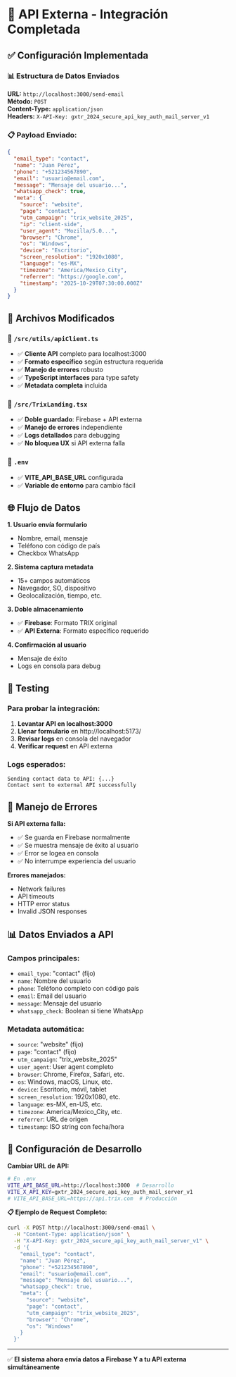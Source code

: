 # 🚀 API Externa - Integración Completada

## ✅ Configuración Implementada

### 📊 Estructura de Datos Enviados

**URL:** `http://localhost:3000/send-email`  
**Método:** `POST`  
**Content-Type:** `application/json`  
**Headers:** `X-API-Key: gxtr_2024_secure_api_key_auth_mail_server_v1`

### 📋 Payload Enviado:

```json
{
  "email_type": "contact",
  "name": "Juan Pérez",
  "phone": "+521234567890",
  "email": "usuario@email.com",
  "message": "Mensaje del usuario...",
  "whatsapp_check": true,
  "meta": {
    "source": "website",
    "page": "contact",
    "utm_campaign": "trix_website_2025",
    "ip": "client-side",
    "user_agent": "Mozilla/5.0...",
    "browser": "Chrome",
    "os": "Windows",
    "device": "Escritorio",
    "screen_resolution": "1920x1080",
    "language": "es-MX",
    "timezone": "America/Mexico_City",
    "referrer": "https://google.com",
    "timestamp": "2025-10-29T07:30:00.000Z"
  }
}
```

## 🔧 Archivos Modificados

### 📁 `/src/utils/apiClient.ts`
- ✅ **Cliente API** completo para localhost:3000
- ✅ **Formato específico** según estructura requerida
- ✅ **Manejo de errores** robusto
- ✅ **TypeScript interfaces** para type safety
- ✅ **Metadata completa** incluida

### 📁 `/src/TrixLanding.tsx`
- ✅ **Doble guardado**: Firebase + API externa
- ✅ **Manejo de errores** independiente
- ✅ **Logs detallados** para debugging
- ✅ **No bloquea UX** si API externa falla

### 📁 `.env`
- ✅ **VITE_API_BASE_URL** configurada
- ✅ **Variable de entorno** para cambio fácil

## 🌐 Flujo de Datos

**1. Usuario envía formulario**
- Nombre, email, mensaje
- Teléfono con código de país  
- Checkbox WhatsApp

**2. Sistema captura metadata**
- 15+ campos automáticos
- Navegador, SO, dispositivo
- Geolocalización, tiempo, etc.

**3. Doble almacenamiento**
- ✅ **Firebase**: Formato TRIX original
- ✅ **API Externa**: Formato específico requerido

**4. Confirmación al usuario**
- Mensaje de éxito
- Logs en consola para debug

## 🧪 Testing

### Para probar la integración:

1. **Levantar API en localhost:3000**
2. **Llenar formulario** en http://localhost:5173/
3. **Revisar logs** en consola del navegador
4. **Verificar request** en API externa

### Logs esperados:
```
Sending contact data to API: {...}
Contact sent to external API successfully
```

## 🚨 Manejo de Errores

**Si API externa falla:**
- ✅ Se guarda en Firebase normalmente
- ✅ Se muestra mensaje de éxito al usuario
- ✅ Error se logea en consola
- ✅ No interrumpe experiencia del usuario

**Errores manejados:**
- Network failures
- API timeouts  
- HTTP error status
- Invalid JSON responses

## 📊 Datos Enviados a API

### Campos principales:
- `email_type`: "contact" (fijo)
- `name`: Nombre del usuario
- `phone`: Teléfono completo con código país
- `email`: Email del usuario
- `message`: Mensaje del usuario
- `whatsapp_check`: Boolean si tiene WhatsApp

### Metadata automática:
- `source`: "website" (fijo)
- `page`: "contact" (fijo)
- `utm_campaign`: "trix_website_2025"
- `user_agent`: User agent completo
- `browser`: Chrome, Firefox, Safari, etc.
- `os`: Windows, macOS, Linux, etc.
- `device`: Escritorio, móvil, tablet
- `screen_resolution`: 1920x1080, etc.
- `language`: es-MX, en-US, etc.
- `timezone`: America/Mexico_City, etc.
- `referrer`: URL de origen
- `timestamp`: ISO string con fecha/hora

## 🔄 Configuración de Desarrollo

**Cambiar URL de API:**
```bash
# En .env
VITE_API_BASE_URL=http://localhost:3000  # Desarrollo
VITE_X_API_KEY=gxtr_2024_secure_api_key_auth_mail_server_v1
# VITE_API_BASE_URL=https://api.trix.com  # Producción
```

**📋 Ejemplo de Request Completo:**
```bash
curl -X POST http://localhost:3000/send-email \
  -H "Content-Type: application/json" \
  -H "X-API-Key: gxtr_2024_secure_api_key_auth_mail_server_v1" \
  -d '{
    "email_type": "contact",
    "name": "Juan Pérez",
    "phone": "+521234567890",
    "email": "usuario@email.com",
    "message": "Mensaje del usuario...",
    "whatsapp_check": true,
    "meta": {
      "source": "website",
      "page": "contact",
      "utm_campaign": "trix_website_2025",
      "browser": "Chrome",
      "os": "Windows"
    }
  }'
```

---

✅ **El sistema ahora envía datos a Firebase Y a tu API externa simultáneamente**